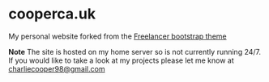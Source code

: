 cooperca.uk
=========================

My personal website forked from the [Freelancer bootstrap theme ](https://github.com/jeromelachaud/freelancer-theme)

**Note** The site is hosted on my home server so is not currently running 24/7. If you would like to take a look at my projects please let me know at charliecooper98@gmail.com

